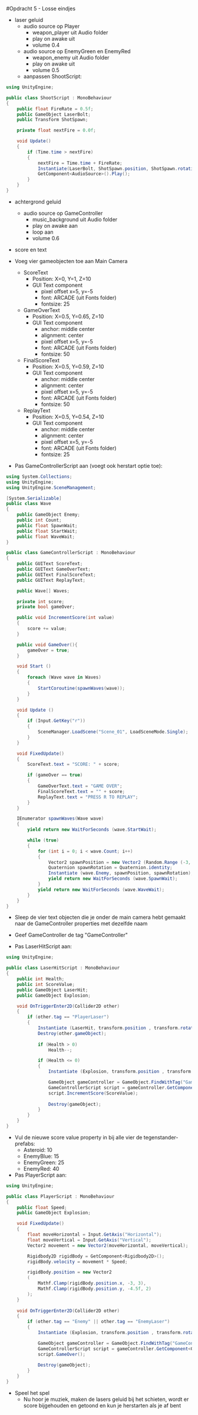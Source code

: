 #Opdracht 5 - Losse eindjes

* laser geluid 
    * audio source op Player
        * weapon_player uit Audio folder
        * play on awake uit
        * volume 0.4
    * audio source op EnemyGreen en EnemyRed
        * weapon_enemy uit Audio folder
        * play on awake uit
        * volume 0.5
    * aanpassen ShootScript:
```cs
using UnityEngine;

public class ShootScript : MonoBehaviour 
{
	public float FireRate = 0.5f;
	public GameObject LaserBolt;
	public Transform ShotSpawn;

	private float nextFire = 0.0f;

	void Update()
	{
		if (Time.time > nextFire)
		{
			nextFire = Time.time + FireRate;
			Instantiate(LaserBolt, ShotSpawn.position, ShotSpawn.rotation);
			GetComponent<AudioSource>().Play();
		}
	}
}
```

* achtergrond geluid
    * audio source op GameController
        * music_background uit Audio folder
        * play on awake aan
        * loop aan
        * volume 0.6

* score en text
* Voeg vier gameobjecten toe aan Main Camera
    * ScoreText
        * Position: X=0, Y=1, Z=10
        * GUI Text component
            * pixel offset x=5, y=-5
            * font: ARCADE (uit Fonts folder)
            * fontsize: 25
    * GameOverText
        * Position: X=0.5, Y=0.65, Z=10
        * GUI Text component
            * anchor: middle center
            * alignment: center
            * pixel offset x=5, y=-5
            * font: ARCADE (uit Fonts folder)
            * fontsize: 50
    * FinalScoreText
        * Position: X=0.5, Y=0.59, Z=10
        * GUI Text component
            * anchor: middle center
            * alignment: center
            * pixel offset x=5, y=-5
            * font: ARCADE (uit Fonts folder)
            * fontsize: 50
    * ReplayText
        * Position: X=0.5, Y=0.54, Z=10
        * GUI Text component
            * anchor: middle center
            * alignment: center
            * pixel offset x=5, y=-5
            * font: ARCADE (uit Fonts folder)
            * fontsize: 25
* Pas GameControllerScript aan (voegt ook herstart optie toe):
```cs
using System.Collections;
using UnityEngine;
using UnityEngine.SceneManagement;

[System.Serializable]
public class Wave 
{
	public GameObject Enemy;
	public int Count;
	public float SpawnWait;
	public float StartWait;
	public float WaveWait;
}

public class GameControllerScript : MonoBehaviour 
{
	public GUIText ScoreText;
	public GUIText GameOverText;
	public GUIText FinalScoreText;
	public GUIText ReplayText;

	public Wave[] Waves;

	private int score;
	private bool gameOver;

	public void IncrementScore(int value)
	{
		score += value;
	}

	public void GameOver(){
		gameOver = true;
	}

	void Start () 
	{
		foreach (Wave wave in Waves) 
		{
			StartCoroutine(spawnWaves(wave));
		}
	}

	void Update () 
	{
		if (Input.GetKey("r"))
		{
			SceneManager.LoadScene("Scene_01", LoadSceneMode.Single);
		}
	}

	void FixedUpdate()
	{
		ScoreText.text = "SCORE: " + score;

		if (gameOver == true)
		{
			GameOverText.text = "GAME OVER";
			FinalScoreText.text = "" + score;
			ReplayText.text = "PRESS R TO REPLAY";
		}
	}

	IEnumerator spawnWaves(Wave wave)
	{
		yield return new WaitForSeconds (wave.StartWait);

		while (true)
		{
			for (int i = 0; i < wave.Count; i++)
			{
				Vector2 spawnPosition = new Vector2 (Random.Range (-3, 3), 6);
				Quaternion spawnRotation = Quaternion.identity;
				Instantiate (wave.Enemy, spawnPosition, spawnRotation);
				yield return new WaitForSeconds (wave.SpawnWait);
			}
			yield return new WaitForSeconds (wave.WaveWait);
		}
	}
}
```
* Sleep de vier text objecten die je onder de main camera hebt gemaakt naar de GameController properties met dezelfde naam

* Geef GameController de tag "GameController"
* Pas LaserHitScript aan:
```cs
using UnityEngine;

public class LaserHitScript : MonoBehaviour 
{
	public int Health;
	public int ScoreValue;
	public GameObject LaserHit;
	public GameObject Explosion;

	void OnTriggerEnter2D(Collider2D other)
	{
		if (other.tag == "PlayerLaser")
		{
			Instantiate (LaserHit, transform.position , transform.rotation);
			Destroy(other.gameObject);
			
			if (Health > 0)
				Health--;

			if (Health <= 0)
			{
				Instantiate (Explosion, transform.position , transform.rotation);

				GameObject gameController = GameObject.FindWithTag("GameController");
				GameControllerScript script = gameController.GetComponent<GameControllerScript>();
				script.IncrementScore(ScoreValue);
				
				Destroy(gameObject);
			}
		}		
	}
}
```
* Vul de nieuwe score value property in bij alle vier de tegenstander-prefabs:
    * Asteroid: 10
    * EnemyBlue: 15 
    * EnemyGreen: 25
    * EnemyRed: 40
* Pas PlayerScript aan:
```cs
using UnityEngine;

public class PlayerScript : MonoBehaviour 
{
	public float Speed;
	public GameObject Explosion;

	void FixedUpdate() 
	{
		float moveHorizontal = Input.GetAxis("Horizontal");
		float moveVertical = Input.GetAxis("Vertical");
		Vector2 movement = new Vector2(moveHorizontal, moveVertical);

		Rigidbody2D rigidBody = GetComponent<Rigidbody2D>();
		rigidBody.velocity = movement * Speed;

		rigidBody.position = new Vector2
		(
			Mathf.Clamp(rigidBody.position.x, -3, 3),
			Mathf.Clamp(rigidBody.position.y, -4.5f, 2)
		);
	}
	
	void OnTriggerEnter2D(Collider2D other)
	{
		if (other.tag == "Enemy" || other.tag == "EnemyLaser") 
		{
			Instantiate (Explosion, transform.position , transform.rotation);

			GameObject gameController = GameObject.FindWithTag("GameController");
			GameControllerScript script = gameController.GetComponent<GameControllerScript>();
			script.GameOver();
			
			Destroy(gameObject);
		}
	}
}
```

* Speel het spel
    * Nu hoor je muziek, maken de lasers geluid bij het schieten, wordt er score bijgehouden en getoond en kun je herstarten als je af bent